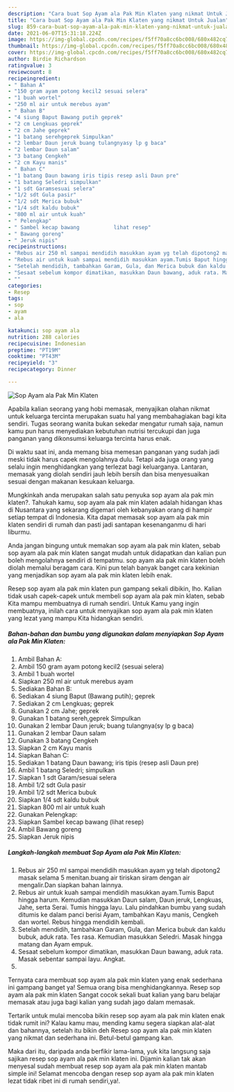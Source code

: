 ```yaml
---
description: "Cara buat Sop Ayam ala Pak Min Klaten yang nikmat Untuk Jualan"
title: "Cara buat Sop Ayam ala Pak Min Klaten yang nikmat Untuk Jualan"
slug: 859-cara-buat-sop-ayam-ala-pak-min-klaten-yang-nikmat-untuk-jualan
date: 2021-06-07T15:31:18.224Z
image: https://img-global.cpcdn.com/recipes/f5ff70a8cc6bc008/680x482cq70/sop-ayam-ala-pak-min-klaten-foto-resep-utama.jpg
thumbnail: https://img-global.cpcdn.com/recipes/f5ff70a8cc6bc008/680x482cq70/sop-ayam-ala-pak-min-klaten-foto-resep-utama.jpg
cover: https://img-global.cpcdn.com/recipes/f5ff70a8cc6bc008/680x482cq70/sop-ayam-ala-pak-min-klaten-foto-resep-utama.jpg
author: Birdie Richardson
ratingvalue: 3
reviewcount: 8
recipeingredient:
- " Bahan A"
- "150 gram ayam potong kecil2 sesuai selera"
- "1 buah wortel"
- "250 ml air untuk merebus ayam"
- " Bahan B"
- "4 siung Baput Bawang putih geprek"
- "2 cm Lengkuas geprek"
- "2 cm Jahe geprek"
- "1 batang serehgeprek Simpulkan"
- "2 lembar Daun jeruk buang tulangnyasy lp g baca"
- "2 lembar Daun salam"
- "3 batang Cengkeh"
- "2 cm Kayu manis"
- " Bahan C"
- "1 batang Daun bawang iris tipis resep asli Daun pre"
- "1 batang Seledri simpulkan"
- "1 sdt Garamsesuai selera"
- "1/2 sdt Gula pasir"
- "1/2 sdt Merica bubuk"
- "1/4 sdt kaldu bubuk"
- "800 ml air untuk kuah"
- " Pelengkap"
- " Sambel kecap bawang           lihat resep"
- " Bawang goreng"
- " Jeruk nipis"
recipeinstructions:
- "Rebus air 250 ml sampai mendidih masukkan ayam yg telah dipotong2 masak selama 5 menitan.buang air tiriskan siram dengan air mengalir.Dan siapkan bahan lainnya."
- "Rebus air untuk kuah sampai mendidih masukkan ayam.Tumis Baput hingga harum. Kemudian masukkan Daun salam, Daun jeruk, Lengkuas, Jahe, serta Serai. Tumis hingga layu. Lalu pindahkan bumbu yang sudah ditumis ke dalam panci berisi Ayam, tambahkan Kayu manis, Cengkeh dan wortel. Rebus hingga mendidih kembali."
- "Setelah mendidih, tambahkan Garam, Gula, dan Merica bubuk dan kaldu bubuk, aduk rata. Tes rasa. Kemudian masukkan Seledri. Masak hingga matang dan Ayam empuk."
- "Sesaat sebelum kompor dimatikan, masukkan Daun bawang, aduk rata. Masak sebentar sampai layu. Angkat."
- ""
categories:
- Resep
tags:
- sop
- ayam
- ala

katakunci: sop ayam ala 
nutrition: 288 calories
recipecuisine: Indonesian
preptime: "PT19M"
cooktime: "PT43M"
recipeyield: "3"
recipecategory: Dinner

---
```



![Sop Ayam ala Pak Min Klaten](https://img-global.cpcdn.com/recipes/f5ff70a8cc6bc008/680x482cq70/sop-ayam-ala-pak-min-klaten-foto-resep-utama.jpg)

Apabila kalian seorang yang hobi memasak, menyajikan olahan nikmat untuk keluarga tercinta merupakan suatu hal yang membahagiakan bagi kita sendiri. Tugas seorang  wanita bukan sekedar mengatur rumah saja, namun kamu pun harus menyediakan kebutuhan nutrisi tercukupi dan juga panganan yang dikonsumsi keluarga tercinta harus enak.

Di waktu  saat ini, anda memang bisa memesan panganan yang sudah jadi meski tidak harus capek mengolahnya dulu. Tetapi ada juga orang yang selalu ingin menghidangkan yang terlezat bagi keluarganya. Lantaran, memasak yang diolah sendiri jauh lebih bersih dan bisa menyesuaikan sesuai dengan makanan kesukaan keluarga. 



Mungkinkah anda merupakan salah satu penyuka sop ayam ala pak min klaten?. Tahukah kamu, sop ayam ala pak min klaten adalah hidangan khas di Nusantara yang sekarang digemari oleh kebanyakan orang di hampir setiap tempat di Indonesia. Kita dapat memasak sop ayam ala pak min klaten sendiri di rumah dan pasti jadi santapan kesenanganmu di hari liburmu.

Anda jangan bingung untuk memakan sop ayam ala pak min klaten, sebab sop ayam ala pak min klaten sangat mudah untuk didapatkan dan kalian pun boleh mengolahnya sendiri di tempatmu. sop ayam ala pak min klaten boleh diolah memalui beragam cara. Kini pun telah banyak banget cara kekinian yang menjadikan sop ayam ala pak min klaten lebih enak.

Resep sop ayam ala pak min klaten pun gampang sekali dibikin, lho. Kalian tidak usah capek-capek untuk membeli sop ayam ala pak min klaten, sebab Kita mampu membuatnya di rumah sendiri. Untuk Kamu yang ingin membuatnya, inilah cara untuk menyajikan sop ayam ala pak min klaten yang lezat yang mampu Kita hidangkan sendiri.

<!--inarticleads1-->

##### Bahan-bahan dan bumbu yang digunakan dalam menyiapkan Sop Ayam ala Pak Min Klaten:

1. Ambil  Bahan A:
1. Ambil 150 gram ayam potong kecil2 (sesuai selera)
1. Ambil 1 buah wortel
1. Siapkan 250 ml air untuk merebus ayam
1. Sediakan  Bahan B:
1. Sediakan 4 siung Baput (Bawang putih); geprek
1. Sediakan 2 cm Lengkuas; geprek
1. Gunakan 2 cm Jahe; geprek
1. Gunakan 1 batang sereh,geprek Simpulkan
1. Gunakan 2 lembar Daun jeruk; buang tulangnya(sy lp g baca)
1. Gunakan 2 lembar Daun salam
1. Gunakan 3 batang Cengkeh
1. Siapkan 2 cm Kayu manis
1. Siapkan  Bahan C:
1. Sediakan 1 batang Daun bawang; iris tipis (resep asli Daun pre)
1. Ambil 1 batang Seledri; simpulkan
1. Siapkan 1 sdt Garam/sesuai selera
1. Ambil 1/2 sdt Gula pasir
1. Ambil 1/2 sdt Merica bubuk
1. Siapkan 1/4 sdt kaldu bubuk
1. Siapkan 800 ml air untuk kuah
1. Gunakan  Pelengkap:
1. Siapkan  Sambel kecap bawang           (lihat resep)
1. Ambil  Bawang goreng
1. Siapkan  Jeruk nipis




<!--inarticleads2-->

##### Langkah-langkah membuat Sop Ayam ala Pak Min Klaten:

1. Rebus air 250 ml sampai mendidih masukkan ayam yg telah dipotong2 masak selama 5 menitan.buang air tiriskan siram dengan air mengalir.Dan siapkan bahan lainnya.
1. Rebus air untuk kuah sampai mendidih masukkan ayam.Tumis Baput hingga harum. Kemudian masukkan Daun salam, Daun jeruk, Lengkuas, Jahe, serta Serai. Tumis hingga layu. Lalu pindahkan bumbu yang sudah ditumis ke dalam panci berisi Ayam, tambahkan Kayu manis, Cengkeh dan wortel. Rebus hingga mendidih kembali.
1. Setelah mendidih, tambahkan Garam, Gula, dan Merica bubuk dan kaldu bubuk, aduk rata. Tes rasa. Kemudian masukkan Seledri. Masak hingga matang dan Ayam empuk.
1. Sesaat sebelum kompor dimatikan, masukkan Daun bawang, aduk rata. Masak sebentar sampai layu. Angkat.
1. 




Ternyata cara membuat sop ayam ala pak min klaten yang enak sederhana ini gampang banget ya! Semua orang bisa menghidangkannya. Resep sop ayam ala pak min klaten Sangat cocok sekali buat kalian yang baru belajar memasak atau juga bagi kalian yang sudah jago dalam memasak.

Tertarik untuk mulai mencoba bikin resep sop ayam ala pak min klaten enak tidak rumit ini? Kalau kamu mau, mending kamu segera siapkan alat-alat dan bahannya, setelah itu bikin deh Resep sop ayam ala pak min klaten yang nikmat dan sederhana ini. Betul-betul gampang kan. 

Maka dari itu, daripada anda berfikir lama-lama, yuk kita langsung saja sajikan resep sop ayam ala pak min klaten ini. Dijamin kalian tak akan menyesal sudah membuat resep sop ayam ala pak min klaten mantab simple ini! Selamat mencoba dengan resep sop ayam ala pak min klaten lezat tidak ribet ini di rumah sendiri,ya!.

